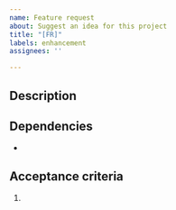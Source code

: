 ```yaml
---
name: Feature request
about: Suggest an idea for this project
title: "[FR]"
labels: enhancement
assignees: ''

---
```


## Description


## Dependencies

- 

## Acceptance criteria
1.

